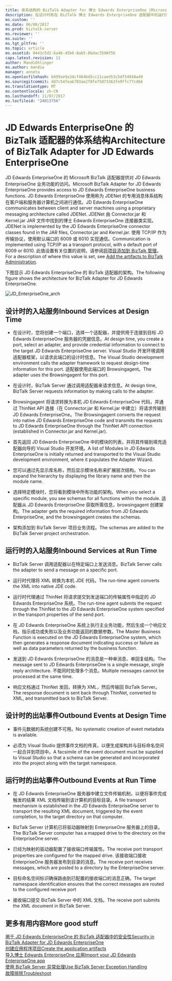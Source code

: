 ```yaml
---
title: 体系结构的 BizTalk Adapter for 博士 Edwards EnterpriseOne |Microsoft 文档
description: 在设计时和在 BizTalk 博士 Edwards EnterpriseOne 适配器中的运行的时在设计时和运行的时和出站事件描述的入站的服务
ms.custom: ''
ms.date: 06/08/2017
ms.prod: biztalk-server
ms.reviewer: ''
ms.suite: ''
ms.tgt_pltfrm: ''
ms.topic: article
ms.assetid: 0441c5d2-6a46-45b6-8ab5-0bdac3590f56
caps.latest.revision: 11
author: MandiOhlinger
ms.author: mandia
manager: anneta
ms.openlocfilehash: b495ee9a34cf464bd5cc11caed53c5df54948a49
ms.sourcegitcommit: dd7c54feab783ae2f8fe75873363fe9ffc77cd66
ms.translationtype: MT
ms.contentlocale: zh-CN
ms.lasthandoff: 11/07/2017
ms.locfileid: "24013756"
---
```

# <a name="architecture-of-biztalk-adapter-for-jd-edwards-enterpriseone"></a><span data-ttu-id="8889f-103">JD Edwards EnterpriseOne 的  BizTalk 适配器的体系结构</span><span class="sxs-lookup"><span data-stu-id="8889f-103">Architecture of BizTalk Adapter for JD Edwards EnterpriseOne</span></span>
<span data-ttu-id="8889f-104">JD Edwards EnterpriseOne 的 Microsoft BizTalk 适配器提供对 JD Edwards EnterpriseOne 业务功能的访问。</span><span class="sxs-lookup"><span data-stu-id="8889f-104">Microsoft BizTalk Adapter for JD Edwards EnterpriseOne provides access to JD Edwards EnterpriseOne business functions.</span></span> <span data-ttu-id="8889f-105">JD Edwards EnterpriseOne 使用称为 JDENet 的专用消息体系结构在客户端和服务器计算机之间进行通信。</span><span class="sxs-lookup"><span data-stu-id="8889f-105">JD Edwards EnterpriseOne communicates between client and server machines using a proprietary messaging architecture called JDENet.</span></span> <span data-ttu-id="8889f-106">JDENet 由 Connector.jar 和 Kernel.jar JAR 文件中找到的博士 Edwards EnterpriseOne 连接器类实现。</span><span class="sxs-lookup"><span data-stu-id="8889f-106">JDENet is implemented by the JD Edwards EnterpriseOne connector classes found in the JAR files, Connector.jar and Kernel.jar.</span></span> <span data-ttu-id="8889f-107">使用 TCP/IP 作为传输协议，使用默认端口的 6009 或 6010 实现通信。</span><span class="sxs-lookup"><span data-stu-id="8889f-107">Communication is implemented using TCP/IP as a transport protocol, with a default port of 6009 or 6010.</span></span> <span data-ttu-id="8889f-108">此值设置有关位置的说明，请参阅[将项目添加到 BizTalk 管理](../core/adding-biztalk-adapter-for-jd-edwards-oneworld.md)。</span><span class="sxs-lookup"><span data-stu-id="8889f-108">For a description of where this value is set, see [Add the artifacts to BizTalk Administration](../core/adding-biztalk-adapter-for-jd-edwards-oneworld.md).</span></span>  
  
 <span data-ttu-id="8889f-109">下图显示 JD Edwards EnterpriseOne 的 BizTalk 适配器的架构。</span><span class="sxs-lookup"><span data-stu-id="8889f-109">The following figure shows the architecture for BizTalk Adapter for JD Edwards EnterpriseOne.</span></span>  
  
 ![](../core/media/jd-enterpriseone-arch.gif "JD_EnterpriseOne_arch")  
  
## <a name="inbound-services-at-design-time"></a><span data-ttu-id="8889f-110">设计时的入站服务</span><span class="sxs-lookup"><span data-stu-id="8889f-110">Inbound Services at Design Time</span></span>  
  
-   <span data-ttu-id="8889f-111">在设计时，您将创建一个端口，选择一个适配器，并提供用于连接到目标 JD Edwards EnterpriseOne 服务器的凭据信息。</span><span class="sxs-lookup"><span data-stu-id="8889f-111">At design time, you create a port, select an adapter, and provide credential information to connect to the target JD Edwards EnterpriseOne server.</span></span> <span data-ttu-id="8889f-112">Visual Studio 开发环境调用适配器框架，以请求此端口的设计时信息。</span><span class="sxs-lookup"><span data-stu-id="8889f-112">The Visual Studio development environment calls the adapter framework to request design-time information for this port.</span></span> <span data-ttu-id="8889f-113">适配器使用此端口的 Browsingagent。</span><span class="sxs-lookup"><span data-stu-id="8889f-113">The adapter uses the Browsingagent for this port.</span></span>  
  
-   <span data-ttu-id="8889f-114">在设计时，BizTalk Server 通过调用适配器来请求信息。</span><span class="sxs-lookup"><span data-stu-id="8889f-114">At design time, BizTalk Server requests information by making calls to the adapter.</span></span>  
  
-   <span data-ttu-id="8889f-115">Browsingagent 将请求转换为本机 JD Edwards EnterpriseOne 代码，并通过 ThinNet API 连接（在 Connector.jar 和 Kernel.jar 中建立）将请求传输到 JD Edwards EnterpriseOne。</span><span class="sxs-lookup"><span data-stu-id="8889f-115">The Browsingagent converts the request into native JD Edwards EnterpriseOne code and transmits the requests to JD Edwards EnterpriseOne through the ThinNet API connection (established in Connector.jar and Kernel.jar).</span></span>  
  
-   <span data-ttu-id="8889f-116">首先返回 JD Edwards EnterpriseOne 中的模块的列表，并将其传输到填充适配器向导的 Visual Studio 开发环境。</span><span class="sxs-lookup"><span data-stu-id="8889f-116">A list of Modules in JD Edwards EnterpriseOne is initially returned and transported to the Visual Studio development environment, where it populates the Adapter Wizard.</span></span>  
  
-   <span data-ttu-id="8889f-117">您可以通过先显示库名称，然后显示模块名称来扩展层次结构。</span><span class="sxs-lookup"><span data-stu-id="8889f-117">You can expand the hierarchy by displaying the library name and then the module name.</span></span>  
  
-   <span data-ttu-id="8889f-118">选择特定模块时，您将看到模块中所有功能的架构。</span><span class="sxs-lookup"><span data-stu-id="8889f-118">When you select a specific module, you see schemas for all functions within the module.</span></span> <span data-ttu-id="8889f-119">适配器从 JD Edwards EnterpriseOne 获取所需信息，browsingagent 创建架构。</span><span class="sxs-lookup"><span data-stu-id="8889f-119">The adapter gets the required information from JD Edwards EnterpriseOne, and the browsingagent creates the schemas.</span></span>  
  
-   <span data-ttu-id="8889f-120">架构添加到 BizTalk Server 项目业务流程。</span><span class="sxs-lookup"><span data-stu-id="8889f-120">The schemas are added to the BizTalk Server project orchestration.</span></span>  
  
## <a name="inbound-services-at-run-time"></a><span data-ttu-id="8889f-121">运行时的入站服务</span><span class="sxs-lookup"><span data-stu-id="8889f-121">Inbound Services at Run Time</span></span>  
  
-   <span data-ttu-id="8889f-122">BizTalk Server 调用适配器以在特定端口上发送消息。</span><span class="sxs-lookup"><span data-stu-id="8889f-122">BizTalk Server calls the adapter to send a message on a specific port.</span></span>  
  
-   <span data-ttu-id="8889f-123">运行时代理将 XML 转换为本机 JDE 代码。</span><span class="sxs-lookup"><span data-stu-id="8889f-123">The run-time agent converts the XML into native JDE code.</span></span>  
  
-   <span data-ttu-id="8889f-124">运行时代理通过 ThinNet 将请求提交到发送端口的传输属性中指定的 JD Edwards EnterpriseOne 系统。</span><span class="sxs-lookup"><span data-stu-id="8889f-124">The run-time agent submits the request through the ThinNet to the JD Edwards EnterpriseOne system specified in the transport properties of the send port.</span></span>  
  
-   <span data-ttu-id="8889f-125">在 JD Edwards EnterpriseOne 系统上执行主业务功能，然后生成一个响应文档，指示成功或失败以及业务功能返回的数据参数。</span><span class="sxs-lookup"><span data-stu-id="8889f-125">The Master Business Function is executed on the JD Edwards EnterpriseOne system, which then generates a response document indicating success or failure as well as data parameters returned by the business function.</span></span>  
  
-   <span data-ttu-id="8889f-126">发送到 JD Edwards EnterpriseOne 的消息是一种单消息、单回复结构。</span><span class="sxs-lookup"><span data-stu-id="8889f-126">The message sent to JD Edwards EnterpriseOne is a single message, single reply architecture.</span></span> <span data-ttu-id="8889f-127">不能同时处理多个消息。</span><span class="sxs-lookup"><span data-stu-id="8889f-127">Multiple messages cannot be processed at the same time.</span></span>  
  
-   <span data-ttu-id="8889f-128">响应文档通过 ThinNet 发回，转换为 XML，然后传输回 BizTalk Server。</span><span class="sxs-lookup"><span data-stu-id="8889f-128">The response document is sent back through ThinNet, converted to XML, and transmitted back to BizTalk Server.</span></span>  
  
## <a name="outbound-events-at-design-time"></a><span data-ttu-id="8889f-129">设计时的出站事件</span><span class="sxs-lookup"><span data-stu-id="8889f-129">Outbound Events at Design Time</span></span>  
  
-   <span data-ttu-id="8889f-130">事件元数据的系统创建不可用。</span><span class="sxs-lookup"><span data-stu-id="8889f-130">No systematic creation of event metadata is available.</span></span>  
  
-   <span data-ttu-id="8889f-131">必须为 Visual Studio 提供事件文档的传真，以便生成架构并与目标命名空间一起合并到项目中。</span><span class="sxs-lookup"><span data-stu-id="8889f-131">A facsimile of the event document must be supplied to Visual Studio so that a schema can be generated and incorporated into the project along with the target namespace.</span></span>  
  
## <a name="outbound-events-at-run-time"></a><span data-ttu-id="8889f-132">运行时的出站事件</span><span class="sxs-lookup"><span data-stu-id="8889f-132">Outbound Events at Run Time</span></span>  
  
-   <span data-ttu-id="8889f-133">在 JD Edwards EnterpriseOne 服务器中建立文件传输机制，以便将事件完成触发的结果 XML 文档传输到该计算机的目标目录。</span><span class="sxs-lookup"><span data-stu-id="8889f-133">A file transport mechanism is established in the JD Edwards EnterpriseOne server to transport the resulting XML document, triggered by the event completion, to the target directory on that computer.</span></span>  
  
-   <span data-ttu-id="8889f-134">BizTalk Server 计算机已将驱动器映射到 EnterpriseOne 服务器上的目录。</span><span class="sxs-lookup"><span data-stu-id="8889f-134">The BizTalk Server computer has a mapped drive to the directory on the EnterpriseOne server.</span></span>  
  
-   <span data-ttu-id="8889f-135">已经为映射的驱动器配置了接收端口传输属性。</span><span class="sxs-lookup"><span data-stu-id="8889f-135">The receive port transport properties are configured for the mapped drive.</span></span> <span data-ttu-id="8889f-136">该接收端口接收 EnterpriseOne 服务器发布到目录的消息。</span><span class="sxs-lookup"><span data-stu-id="8889f-136">The receive port receives messages, which are posted to a directory by the EnterpriseOne server.</span></span>  
  
-   <span data-ttu-id="8889f-137">目标命名空间标识确保路由到已配置的接收端口的消息正确。</span><span class="sxs-lookup"><span data-stu-id="8889f-137">The target namespace identification ensures that the correct messages are routed to the configured receive port</span></span>  
  
-   <span data-ttu-id="8889f-138">接收端口提交 BizTalk Server 中的 XML 文档。</span><span class="sxs-lookup"><span data-stu-id="8889f-138">The receive port submits the XML document in BizTalk Server.</span></span>  
  
## <a name="more-good-stuff"></a><span data-ttu-id="8889f-139">更多有用内容</span><span class="sxs-lookup"><span data-stu-id="8889f-139">More good stuff</span></span>
[<span data-ttu-id="8889f-140">用于 JD Edwards EnterpriseOne 的 BizTalk 适配器中的安全性</span><span class="sxs-lookup"><span data-stu-id="8889f-140">Security in BizTalk Adapter for JD Edwards EnterpriseOne</span></span>](../core/security-in-biztalk-adapter-for-jd-edwards-enterpriseone.md)  
[<span data-ttu-id="8889f-141">创建应用程序项目</span><span class="sxs-lookup"><span data-stu-id="8889f-141">Create the application artifacts</span></span>](../core/developing-applications2.md)  
[<span data-ttu-id="8889f-142">导入博士 Edwards EnterpriseOne 应用</span><span class="sxs-lookup"><span data-stu-id="8889f-142">Import your JD Edwards EnterpriseOne app</span></span>](../core/deploying-biztalk-adapter-for-jd-edwards-enterpriseone.md)  
[<span data-ttu-id="8889f-143">使用 BizTalk Server 异常处理</span><span class="sxs-lookup"><span data-stu-id="8889f-143">Use BizTalk Server Exception Handling</span></span>](../core/using-biztalk-server-exception-handling3.md)  
[<span data-ttu-id="8889f-144">故障排除</span><span class="sxs-lookup"><span data-stu-id="8889f-144">Troubleshoot</span></span>](../core/troubleshooting-jd-edwards-enterpriseone.md)  

